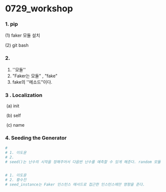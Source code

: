 # 0729_workshop

### 1. pip

(1) faker 모듈 설치

(2) git bash



### 2. 

1. ''모듈''
2. "Faker는 모듈" , "fake"
3. fake의 ''메소드"이다. 



### 3 . Localization

​	(a) init 

​	(b) self

​	(c) name



### 4. Seeding  the Generator

 ```python
#
# 1. 이도윤
# 2. 
# seed()는 난수의 시작을 정해주어서 다음번 난수를 예측할 수 있게 해준다. random 모듈의 메소드 중하나이다. Faker 클래스에 직접 사용하여 난수를 고정해주었다. 따라서 해당 클래스를 이용해서 생긴 인스턴스들은 같은 난수 패턴을 가진다.


# 1. 이도윤
# 2. 황수진
# seed_instance는 Faker 인스턴스 매서드로 접근한 인스턴스에만 영향을 준다.



 ```

